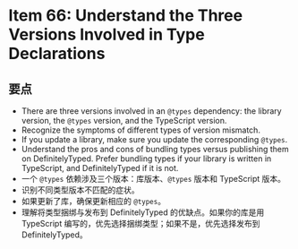 # Item 66: Understand the Three Versions Involved in Type Declarations

## 要点

- There are three versions involved in an `@types` dependency: the library version, the `@types` version, and the TypeScript version.
- Recognize the symptoms of different types of version mismatch.
- If you update a library, make sure you update the corresponding `@types`.
- Understand the pros and cons of bundling types versus publishing them on DefinitelyTyped. Prefer bundling types if your library is written in TypeScript, and DefinitelyTyped if it is not.
- 一个 `@types` 依赖涉及三个版本：库版本、`@types` 版本和 TypeScript 版本。
- 识别不同类型版本不匹配的症状。
- 如果更新了库，确保更新相应的 `@types`。
- 理解将类型捆绑与发布到 DefinitelyTyped 的优缺点。如果你的库是用 TypeScript 编写的，优先选择捆绑类型；如果不是，优先选择发布到 DefinitelyTyped。
